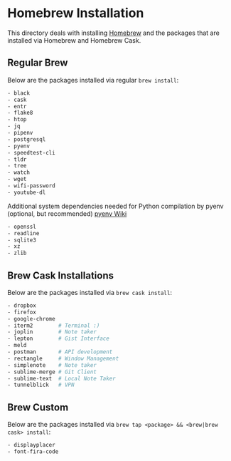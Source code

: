 # Homebrew Installation

This directory deals with installing [Homebrew] and the packages that are installed via Homebrew and Homebrew Cask.

## Regular Brew

Below are the packages installed via regular `brew install`:

```sh
- black
- cask
- entr
- flake8
- htop
- jq
- pipenv
- postgresql
- pyenv
- speedtest-cli
- tldr
- tree
- watch
- wget
- wifi-password
- youtube-dl
```

Additional system dependencies needed for Python compilation by pyenv (optional, but recommended) [pyenv Wiki]

```sh
- openssl
- readline
- sqlite3
- xz
- zlib
```

## Brew Cask Installations

Below are the packages installed via `brew cask install`:

```sh
- dropbox
- firefox
- google-chrome
- iterm2        # Terminal :)
- joplin        # Note taker
- lepton        # Gist Interface
- meld
- postman       # API development
- rectangle     # Window Management
- simplenote    # Note taker
- sublime-merge # Git Client
- sublime-text  # Local Note Taker
- tunnelblick   # VPN
```

## Brew Custom

Below are the packages installed via `brew tap <package> && <brew|brew cask> install`:

```sh
- displayplacer
- font-fira-code
```

[Homebrew]: https://brew.sh/
[pyenv Wiki]: https://github.com/pyenv/pyenv/wiki